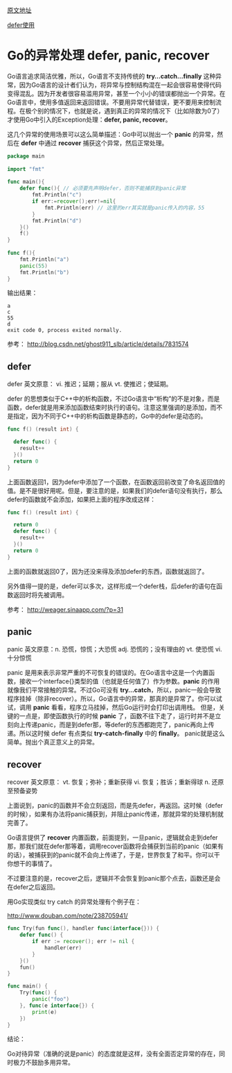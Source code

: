 [原文地址](http://www.cnblogs.com/ghj1976/archive/2013/02/11/2910114.html)

[defer使用](https://github.com/aimuke/learn/blob/master/go/defer.md)

# Go的异常处理 defer, panic, recover

Go语言追求简洁优雅，所以，Go语言不支持传统的 **try…catch…finally** 这种异常，因为Go语言的设计者们认为，将异常与控制结构混在一起会很容易使得代码变得混乱。因为开发者很容易滥用异常，甚至一个小小的错误都抛出一个异常。在Go语言中，使用多值返回来返回错误。不要用异常代替错误，更不要用来控制流程。在极个别的情况下，也就是说，遇到真正的异常的情况下（比如除数为0了）才使用Go中引入的Exception处理：**defer, panic, recover**。

这几个异常的使用场景可以这么简单描述：Go中可以抛出一个 **panic** 的异常，然后在 **defer** 中通过 **recover** 捕获这个异常，然后正常处理。
```go
package main
 
import "fmt"
 
func main(){
    defer func(){ // 必须要先声明defer，否则不能捕获到panic异常
        fmt.Println("c")
        if err:=recover();err!=nil{
            fmt.Println(err) // 这里的err其实就是panic传入的内容，55
        }
        fmt.Println("d")
    }()
    f()
}
 
func f(){
    fmt.Println("a")
    panic(55)
    fmt.Println("b")
}
```
输出结果：
```ssh
a
c
55
d
exit code 0, process exited normally.
```
参考： http://blog.csdn.net/ghost911_slb/article/details/7831574

 

## defer
defer 英文原意： vi. 推迟；延期；服从   vt. 使推迟；使延期。

defer 的思想类似于C++中的析构函数，不过Go语言中“析构”的不是对象，而是函数，defer就是用来添加函数结束时执行的语句。注意这里强调的是添加，而不是指定，因为不同于C++中的析构函数是静态的，Go中的defer是动态的。
```go
func f() (result int) {

  defer func() {
    result++
  }()
  return 0
}
```
上面函数返回1，因为defer中添加了一个函数，在函数返回前改变了命名返回值的值。是不是很好用呢。但是，要注意的是，如果我们的defer语句没有执行，那么defer的函数就不会添加，如果把上面的程序改成这样：
```go
func f() (result int) {

  return 0
  defer func() {
    result++
  }()
  return 0
}
```
上面的函数就返回0了，因为还没来得及添加defer的东西，函数就返回了。

另外值得一提的是，defer可以多次，这样形成一个defer栈，后defer的语句在函数返回时将先被调用。

参考： http://weager.sinaapp.com/?p=31 

## panic
panic 英文原意：n. 恐慌，惊慌；大恐慌  adj. 恐慌的；没有理由的  vt. 使恐慌  vi. 十分惊慌

panic 是用来表示非常严重的不可恢复的错误的。在Go语言中这是一个内置函数，接收一个interface{}类型的值（也就是任何值了）作为参数。**panic** 的作用就像我们平常接触的异常。不过Go可没有 **try…catch**，所以，panic一般会导致程序挂掉（除非recover）。所以，Go语言中的异常，那真的是异常了。你可以试试，调用 **panic** 看看，程序立马挂掉，然后Go运行时会打印出调用栈。
但是，关键的一点是，即使函数执行的时候 **panic** 了，函数不往下走了，运行时并不是立刻向上传递panic，而是到defer那，等defer的东西都跑完了，panic再向上传递。所以这时候 defer 有点类似 **try-catch-finally** 中的  **finally**。
panic就是这么简单。抛出个真正意义上的异常。

## recover
recover 英文原意： vt. 恢复；弥补；重新获得   vi. 恢复；胜诉；重新得球   n. 还原至预备姿势

上面说到，panic的函数并不会立刻返回，而是先defer，再返回。这时候（defer的时候），如果有办法将panic捕获到，并阻止panic传递，那就异常的处理机制就完善了。

Go语言提供了 **recover** 内置函数，前面提到，一旦panic，逻辑就会走到defer那，那我们就在defer那等着，调用recover函数将会捕获到当前的panic（如果有的话），被捕获到的panic就不会向上传递了，于是，世界恢复了和平。你可以干你想干的事情了。

不过要注意的是，recover之后，逻辑并不会恢复到panic那个点去，函数还是会在defer之后返回。

用Go实现类似 try catch 的异常处理有个例子在：

http://www.douban.com/note/238705941/
```go
func Try(fun func(), handler func(interface{})) {
    defer func() {
        if err := recover(); err != nil {
            handler(err)
        }
    }()
    fun()
}

func main() {
    Try(func() {
        panic("foo")
    }, func(e interface{}) {
        print(e)
    })
}
```

结论：

Go对待异常（准确的说是panic）的态度就是这样，没有全面否定异常的存在，同时极力不鼓励多用异常。
